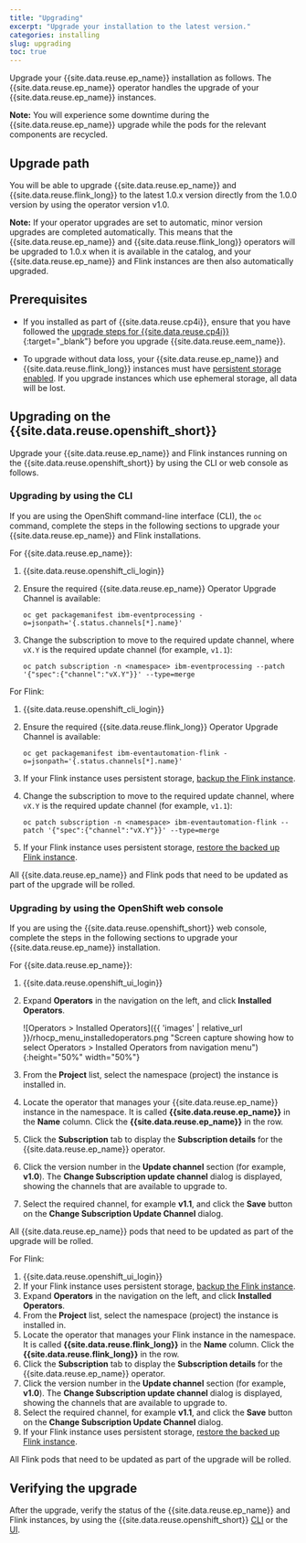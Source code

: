```yaml
---
title: "Upgrading"
excerpt: "Upgrade your installation to the latest version."
categories: installing
slug: upgrading
toc: true
---
```


Upgrade your {{site.data.reuse.ep_name}} installation as follows. The {{site.data.reuse.ep_name}} operator handles the upgrade of your {{site.data.reuse.ep_name}} instances.

**Note:** You will experience some downtime during the {{site.data.reuse.ep_name}} upgrade while the pods for the relevant components are recycled.

## Upgrade path

You will be able to upgrade {{site.data.reuse.ep_name}} and {{site.data.reuse.flink_long}} to the latest 1.0.x version directly from the 1.0.0 version by using the operator version v1.0.

**Note:** If your operator upgrades are set to automatic, minor version upgrades are completed automatically. This means that the {{site.data.reuse.ep_name}} and {{site.data.reuse.flink_long}} operators will be upgraded to 1.0.x when it is available in the catalog, and your {{site.data.reuse.ep_name}} and Flink instances are then also automatically upgraded.


## Prerequisites

- If you installed as part of {{site.data.reuse.cp4i}}, ensure that you have followed the [upgrade steps for {{site.data.reuse.cp4i}}](https://www.ibm.com/docs/en/cloud-paks/cp-integration/2023.2?topic=upgrading){:target="_blank"} before you upgrade {{site.data.reuse.eem_name}}.

- To upgrade without data loss, your {{site.data.reuse.ep_name}} and {{site.data.reuse.flink_long}} instances must have [persistent storage enabled](../configuring/#enabling-persistent-storage). If you upgrade instances which use ephemeral storage, all data will be lost.

## Upgrading on the {{site.data.reuse.openshift_short}}

Upgrade your {{site.data.reuse.ep_name}} and Flink instances running on the {{site.data.reuse.openshift_short}} by using the CLI or web console as follows.

### Upgrading by using the CLI

If you are using the OpenShift command-line interface (CLI), the `oc` command, complete the steps in the following sections to upgrade your {{site.data.reuse.ep_name}} and Flink installations.

For {{site.data.reuse.ep_name}}:

1. {{site.data.reuse.openshift_cli_login}}
2. Ensure the required {{site.data.reuse.ep_name}} Operator Upgrade Channel is available:

   `oc get packagemanifest ibm-eventprocessing -o=jsonpath='{.status.channels[*].name}'`

2. Change the subscription to move to the required update channel, where `vX.Y` is the required update channel (for example, `v1.1`):

   `oc patch subscription -n <namespace> ibm-eventprocessing --patch '{"spec":{"channel":"vX.Y"}}' --type=merge`


For Flink:

1. {{site.data.reuse.openshift_cli_login}}
2. Ensure the required {{site.data.reuse.flink_long}} Operator Upgrade Channel is available:

   `oc get packagemanifest ibm-eventautomation-flink -o=jsonpath='{.status.channels[*].name}'`

3. If your Flink instance uses persistent storage, [backup the Flink instance](../backup-restore/#backing-up).
4. Change the subscription to move to the required update channel, where `vX.Y` is the required update channel (for example, `v1.1`):

   `oc patch subscription -n <namespace> ibm-eventautomation-flink --patch '{"spec":{"channel":"vX.Y"}}' --type=merge`
5. If your Flink instance uses persistent storage, [restore the backed up Flink instance](../backup-restore/#restoring).

All {{site.data.reuse.ep_name}} and Flink pods that need to be updated as part of the upgrade will be rolled.

### Upgrading by using the OpenShift web console

If you are using the {{site.data.reuse.openshift_short}} web console, complete the steps in the following sections to upgrade your {{site.data.reuse.ep_name}} installation.

For {{site.data.reuse.ep_name}}:

1. {{site.data.reuse.openshift_ui_login}}
2. Expand **Operators** in the navigation on the left, and click **Installed Operators**.

   ![Operators > Installed Operators]({{ 'images' | relative_url }}/rhocp_menu_installedoperators.png "Screen capture showing how to select Operators > Installed Operators from navigation menu"){:height="50%" width="50%"}
3. From the **Project** list, select the namespace (project) the instance is installed in.
4. Locate the operator that manages your {{site.data.reuse.ep_name}} instance in the namespace. It is called **{{site.data.reuse.ep_name}}** in the **Name** column. Click the **{{site.data.reuse.ep_name}}** in the row.
4. Click the **Subscription** tab to display the **Subscription details** for the {{site.data.reuse.ep_name}} operator.
5. Click the version number in the **Update channel** section (for example, **v1.0**). The **Change Subscription update channel** dialog is displayed, showing the channels that are available to upgrade to.
6. Select the required channel, for example **v1.1**, and click the **Save** button on the **Change Subscription Update Channel** dialog.

All {{site.data.reuse.ep_name}} pods that need to be updated as part of the upgrade will be rolled.

For Flink:

1. {{site.data.reuse.openshift_ui_login}}
2. If your Flink instance uses persistent storage, [backup the Flink instance](../backup-restore/#backing-up).
3. Expand **Operators** in the navigation on the left, and click **Installed Operators**.
4. From the **Project** list, select the namespace (project) the instance is installed in.
5. Locate the operator that manages your Flink instance in the namespace. It is called **{{site.data.reuse.flink_long}}** in the **Name** column. Click the **{{site.data.reuse.flink_long}}** in the row.
6. Click the **Subscription** tab to display the **Subscription details** for the {{site.data.reuse.ep_name}} operator.
7. Click the version number in the **Update channel** section (for example, **v1.0**). The **Change Subscription update channel** dialog is displayed, showing the channels that are available to upgrade to.
8. Select the required channel, for example **v1.1**, and click the **Save** button on the **Change Subscription Update Channel** dialog.
9. If your Flink instance uses persistent storage, [restore the backed up Flink instance](../backup-restore/#restoring).

All Flink pods that need to be updated as part of the upgrade will be rolled.

## Verifying the upgrade

After the upgrade, verify the status of the {{site.data.reuse.ep_name}} and Flink instances, by using the {{site.data.reuse.openshift_short}} [CLI](../post-installation/#using-the-openshift-container-platform-cli) or the [UI](../post-installation/#using-the-openshift-container-platform-ui).
